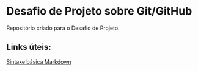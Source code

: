 # Desafio de Projeto sobre Git/GitHub
Repositório criado para o Desafio de Projeto.

## Links úteis:

[Sintaxe básica Markdown](https://www.markdownguide.org/basic-syntax/)
